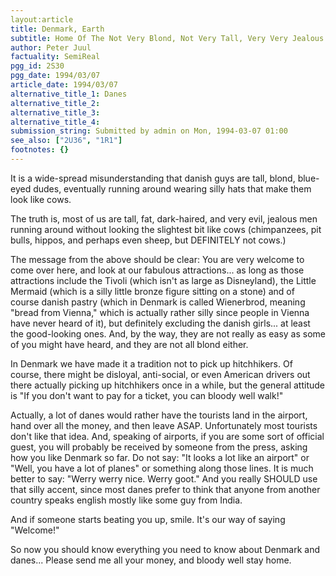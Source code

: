 ```yaml
---
layout:article
title: Denmark, Earth
subtitle: Home Of The Not Very Blond, Not Very Tall, Very Very Jealous Guys
author: Peter Juul
factuality: SemiReal
pgg_id: 2S30
pgg_date: 1994/03/07
article_date: 1994/03/07
alternative_title_1: Danes
alternative_title_2: 
alternative_title_3: 
alternative_title_4: 
submission_string: Submitted by admin on Mon, 1994-03-07 01:00
see_also: ["2U36", "1R1"]
footnotes: {}
---
```

<div>
<p>It is a wide-spread misunderstanding that danish guys are tall, blond, blue-eyed dudes, eventually running around wearing silly hats that make them look like cows.</p>
<p>The truth is, most of us are tall, fat, dark-haired, and very evil, jealous men running around without looking the slightest bit like cows (chimpanzees, pit bulls, hippos, and perhaps even sheep, but DEFINITELY not cows.)</p>
<p>The message from the above should be clear: You are very welcome to come over here, and look at our fabulous attractions... as long as those attractions include the Tivoli (which isn't as large as Disneyland), the Little Mermaid (which is a silly little bronze figure sitting on a stone) and of course danish pastry (which in Denmark is called Wienerbrod, meaning "bread from Vienna," which is actually rather silly since people in Vienna have never heard of it), but definitely excluding the danish girls... at least the good-looking ones. And, by the way, they are not really as easy as some of you might have heard, and they are not all blond either.</p>
<p>In Denmark we have made it a tradition not to pick up hitchhikers. Of course, there might be disloyal, anti-social, or even American drivers out there actually picking up hitchhikers once in a while, but the general attitude is "If you don't want to pay for a ticket, you can bloody well walk!"</p>
<p>Actually, a lot of danes would rather have the tourists land in the airport, hand over all the money, and then leave ASAP. Unfortunately most tourists don't like that idea. And, speaking of airports, if you are some sort of official guest, you will probably be received by someone from the press, asking how you like Denmark so far. Do not say: "It looks a lot like an airport" or "Well, you have a lot of planes" or something along those lines. It is much better to say: "Werry werry nice. Werry goot." And you really SHOULD use that silly accent, since most danes prefer to think that anyone from another country speaks english mostly like some guy from India.</p>
<p>And if someone starts beating you up, smile. It's our way of saying "Welcome!"</p>
<p>So now you should know everything you need to know about Denmark and danes... Please send me all your money, and bloody well stay home.</p>
</div>
